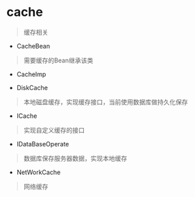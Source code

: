# cache
> 缓存相关

- CacheBean
> 需要缓存的Bean继承该类

- CacheImp
> 

- DiskCache
> 本地磁盘缓存，实现缓存接口，当前使用数据库做持久化保存

- ICache
> 实现自定义缓存的接口

- IDataBaseOperate
> 数据库保存服务器数据，实现本地缓存

- NetWorkCache
> 网络缓存






















